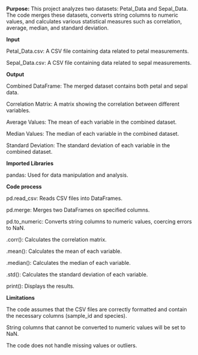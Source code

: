 **Purpose:**
This project analyzes two datasets: Petal_Data and Sepal_Data. The code merges these datasets, converts string columns to numeric values, and calculates various statistical measures such as correlation, average, median, and standard deviation.

**Input**

Petal_Data.csv: A CSV file containing data related to petal measurements.

Sepal_Data.csv: A CSV file containing data related to sepal measurements.

**Output**

Combined DataFrame: The merged dataset contains both petal and sepal data.

Correlation Matrix: A matrix showing the correlation between different variables.

Average Values: The mean of each variable in the combined dataset.

Median Values: The median of each variable in the combined dataset.

Standard Deviation: The standard deviation of each variable in the combined dataset.


**Imported Libraries**

pandas: Used for data manipulation and analysis.

**Code process**

pd.read_csv: Reads CSV files into DataFrames.

pd.merge: Merges two DataFrames on specified columns.

pd.to_numeric: Converts string columns to numeric values, coercing errors to NaN.

.corr(): Calculates the correlation matrix.

.mean(): Calculates the mean of each variable.

.median(): Calculates the median of each variable.

.std(): Calculates the standard deviation of each variable.

print(): Displays the results.

**Limitations**

The code assumes that the CSV files are correctly formatted and contain the necessary columns (sample_id and species).

String columns that cannot be converted to numeric values will be set to NaN.

The code does not handle missing values or outliers.

